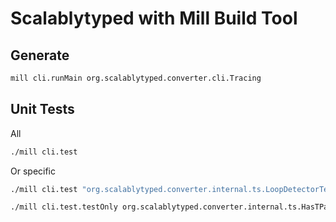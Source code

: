 # Scalablytyped with Mill Build Tool

## Generate

```sh
mill cli.runMain org.scalablytyped.converter.cli.Tracing
```

## Unit Tests

All

```sh
./mill cli.test
```

Or specific

```sh
./mill cli.test "org.scalablytyped.converter.internal.ts.LoopDetectorTests"
```

```sh
./mill cli.test.testOnly org.scalablytyped.converter.internal.ts.HasTParamsTests
```